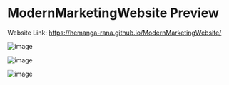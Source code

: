 # ModernMarketingWebsite Preview

Website Link: https://hemanga-rana.github.io/ModernMarketingWebsite/

![image](https://github.com/Hemanga-Rana/ModernMarketingWebsite/assets/95037269/5c978b1d-d3f0-4cf4-84ba-304267b014ef)

![image](https://github.com/Hemanga-Rana/ModernMarketingWebsite/assets/95037269/b692beef-087a-4fac-98fa-29b134535eca)

![image](https://github.com/Hemanga-Rana/ModernMarketingWebsite/assets/95037269/2a710d01-e3bc-4999-9ea3-477106cefddf)
